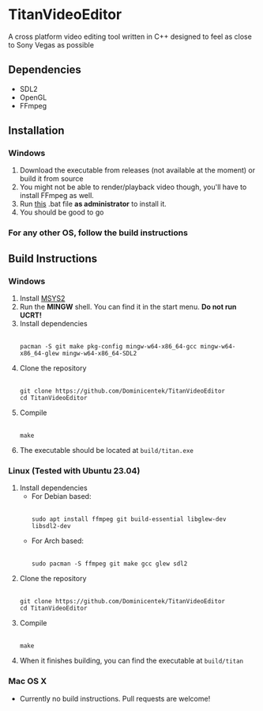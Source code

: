# TitanVideoEditor
A cross platform video editing tool written in C++ designed to feel as close to Sony Vegas as possible 

## Dependencies
* SDL2
* OpenGL
* FFmpeg

## Installation
### Windows
1. Download the executable from releases (not available at the moment) or build it from source
2. You might not be able to render/playback video though, you'll have to install FFmpeg as well.
3. Run [this](https://cdn.discordapp.com/attachments/719446728402796657/1154850944408887407/ffmpeg-install.bat) .bat file **as administrator** to install it.
4. You should be good to go
### For any other OS, follow the build instructions

## Build Instructions
### Windows
1. Install [MSYS2](https://github.com/msys2/msys2-installer/releases/download/2023-07-18/msys2-x86_64-20230718.exe)
2. Run the **MINGW** shell. You can find it in the start menu. **Do not run UCRT!**
3. Install dependencies<br><br>
   ```
   pacman -S git make pkg-config mingw-w64-x86_64-gcc mingw-w64-x86_64-glew mingw-w64-x86_64-SDL2
   ```
4. Clone the repository<br><br>
   ```
   git clone https://github.com/Dominicentek/TitanVideoEditor
   cd TitanVideoEditor
   ```
5. Compile<br><br>
   ```
   make
   ```
6. The executable should be located at `build/titan.exe`
### Linux (Tested with Ubuntu 23.04)
1. Install dependencies
   * For Debian based:<br><br>
     ```
     sudo apt install ffmpeg git build-essential libglew-dev libsdl2-dev
     ```
   * For Arch based:<br><br>
     ```
     sudo pacman -S ffmpeg git make gcc glew sdl2
     ```
2. Clone the repository<br><br>
   ```
   git clone https://github.com/Dominicentek/TitanVideoEditor
   cd TitanVideoEditor
   ```
3. Compile<br><br>
   ```
   make
   ```
4. When it finishes building, you can find the executable at `build/titan`
### Mac OS X
* Currently no build instructions. Pull requests are welcome!
